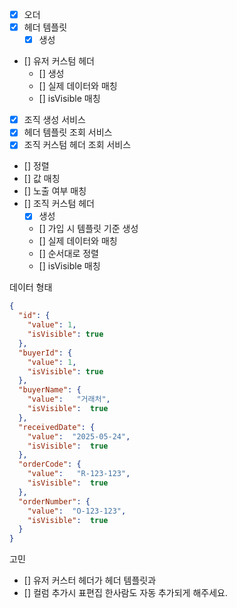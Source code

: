 - [x] 오더
- [x] 헤더 템플릿
    - [x] 생성
- [] 유저 커스텀 헤더
    - [] 생성
    - [] 실제 데이터와 매칭
    - [] isVisible 매칭
- [x] 조직 생성 서비스
- [x] 헤더 템플릿 조회 서비스
- [x] 조직 커스텀 헤더 조회 서비스
- [] 정렬
- [] 값 매칭
- [] 노출 여부 매칭
- [] 조직 커스텀 헤더
    - [x] 생성
    - [] 가입 시 템플릿 기준 생성
    - [] 실제 데이터와 매칭
    - [] 순서대로 정렬
    - [] isVisible 매칭

데이터 형태
```json
{
  "id": {
    "value": 1,
    "isVisible": true
  },
  "buyerId": {
    "value": 1,
    "isVisible": true
  },
  "buyerName": {
    "value":   "거래처",
    "isVisible":  true
  },
  "receivedDate": {
    "value":  "2025-05-24",
    "isVisible":  true
  },
  "orderCode": {
    "value":   "R-123-123",
    "isVisible":  true
  },
  "orderNumber": {
    "value":  "O-123-123",
    "isVisible":  true
  }
}
```

고민
- [] 유저 커스터 헤더가 헤더 템플릿과
- [] 컬럼 추가시 표편집 한사람도 자동 추가되게 해주세요.